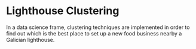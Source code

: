 # Lighthouse Clustering
In a data science frame, clustering techniques are implemented in order to find out which is the best place to set up a new food business nearby a Galician lighthouse.
